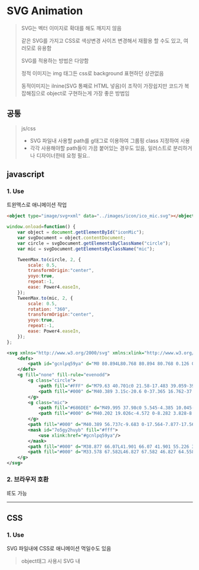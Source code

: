 # SVG Animation

> SVG는 벡터 이미지로 확대를 해도 깨지지 않음
>
> 같은 SVG를 가지고 CSS로 색상변경 사이즈 변경해서 재활용 할 수도 있고, 여러모로 유용함 
>
> SVG를 적용하는 방법은 다양함
>
> 정적 이미지는 img 태그든 css로 background 표현하던 상관없음
>
> 동적이미지는 ilnine(SVG 통째로 HTML 넣음)이 조작이 가장쉽지만 코드가 복잡해짐으로 object로 구현하는게 가장 좋은 방법임



## 공통

> js/css
>
> - SVG 파일내 사용할 path를 g태그로 이용하여 그룹핑 class 지정하여 사용
> - 각각 사용해야할 path들이 가끔 붙어있는 경우도 있음, 일러스트로 분리하거나 디자이너한테 요청 필요..



## javascript

### 1. Use

트윈맥스로 애니메이션 작업 

```html
<object type="image/svg+xml" data="../images/icon/ico_mic.svg"></object>
```

```javascript
window.onload=function() {
	var object = document.getElementById("iconMic");
	var svgDocument = object.contentDocument;
	var circle = svgDocument.getElementsByClassName("circle");
	var mic = svgDocument.getElementsByClassName("mic");

	TweenMax.to(circle, 2, {
		scale: 0.5,
		transformOrigin:"center",
		yoyo:true,
		repeat:-1,
		ease: Power4.easeIn,
	});
	TweenMax.to(mic, 2, {
		scale: 0.5,
		rotation: "360",
		transformOrigin:"center",
		yoyo:true,
		repeat:-1,
		ease: Power4.easeIn,
	});
};
```

```svg
<svg xmlns="http://www.w3.org/2000/svg" xmlns:xlink="http://www.w3.org/1999/xlink" width="81" height="81" viewBox="0 0 81 81">
    <defs>
        <path id="gcnlpq59ya" d="M0 80.894L80.768 80.894 80.768 0.126 0 0.126z"/>
    </defs>
    <g fill="none" fill-rule="evenodd">
        <g class="circle">
            <path fill="#FFF" d="M79.63 40.701c0 21.58-17.483 39.059-39.056 39.059C19.004 79.76 1.51 62.28 1.51 40.7 1.51 19.127 19.003 1.64 40.574 1.64 62.147 1.64 79.63 19.127 79.63 40.7"/>
            <path fill="#000" d="M40.389 3.15c-20.6 0-37.365 16.762-37.365 37.362 0 20.602 16.765 37.358 37.365 37.358 20.596 0 37.358-16.756 37.358-37.358 0-20.6-16.762-37.362-37.358-37.362m0 77.744C18.119 80.894 0 62.78 0 40.512 0 18.242 18.12.126 40.389.126c22.265 0 40.382 18.117 40.382 40.386 0 22.268-18.117 40.382-40.382 40.382"/>
        </g>
        <g class="mic">
            <path fill="#686DEE" d="M49.995 37.98c0 5.545-4.385 10.045-9.792 10.045-5.41 0-9.798-4.5-9.798-10.046V27.555c0-5.558 4.388-10.042 9.798-10.042 5.407 0 9.792 4.484 9.792 10.042V37.98z"/>
            <path fill="#000" d="M40.202 19.026c-4.572 0-8.282 3.828-8.282 8.528V37.98c0 4.703 3.71 8.534 8.282 8.534 4.57 0 8.28-3.831 8.28-8.534V27.554c0-4.7-3.71-8.528-8.28-8.528m0 30.512c-6.235 0-11.306-5.186-11.306-11.558V27.554c0-6.369 5.07-11.552 11.306-11.552 6.236 0 11.304 5.183 11.304 11.552V37.98c0 6.372-5.068 11.558-11.304 11.558"/>
        </g>
        <path fill="#000" d="M40.389 56.737c-9.683 0-17.564-7.877-17.564-17.56h3.024c0 8.017 6.52 14.536 14.54 14.536 8.013 0 14.536-6.52 14.536-14.536h3.024c0 9.683-7.878 17.56-17.56 17.56"/>
        <mask id="7o5gy2huyb" fill="#fff">
            <use xlink:href="#gcnlpq59ya"/>
        </mask>
        <path fill="#000" d="M38.877 66.07L41.901 66.07 41.901 55.226 38.877 55.226z" mask="url(#7o5gy2huyb)"/>
        <path fill="#000" d="M33.578 67.582L46.827 67.582 46.827 64.558 33.578 64.558z" mask="url(#7o5gy2huyb)"/>
    </g>
</svg>

```



### 2. 브라우저 호환

IE도 가능



------



##  CSS

### 1. Use

SVG 파일내에 CSS로 애니메이션 먹일수도 있음 

> object태그 사용시 SVG 내 <style type="text/css"> 추가해서 먹이면 되고,
>
> img태그로 넣어도 됨
>
> 인라인으로 사용시엔 공통 CSS에서 먹이면됨
>
> - SVG내에 외부 스타일시트를 불러오게 할 수 있으나 파일별로 재호출이 되서 성능 이슈 생길 수가있음
> - transform-origion 문제가 있음(svg로 감싸고 위치 변경후 안에 path값의 위치들 변경해주면 됨)

```html
<object type="image/svg+xml" data="../images/icon/ico_mic.svg"></object>
<img src="../images/icon/ico_mic.svg">
```

```svg
<svg xmlns="http://www.w3.org/2000/svg" xmlns:xlink="http://www.w3.org/1999/xlink" width="81" height="81" viewBox="0 0 81 81">
    <style type="text/css">
        .mic{ animation:rotate 1s infinite; transform-origin:50% 50%}
        .circle{animation:fadeIn 1s infinite;}
        @keyframes fadeIn{
        from{ opacity:0; }
        to{ opacity:1; }
        }
        @keyframes rotate{
        from{ transform:rotate(360deg); }
        to{ transform:rotate(0); }
        }
    </style>
    <defs>
        <path id="gcnlpq59ya" d="M0 80.894L80.768 80.894 80.768 0.126 0 0.126z"/>
    </defs>
    <g fill="none" fill-rule="evenodd">
        <g class="circle">
            <path fill="#FFF" d="M79.63 40.701c0 21.58-17.483 39.059-39.056 39.059C19.004 79.76 1.51 62.28 1.51 40.7 1.51 19.127 19.003 1.64 40.574 1.64 62.147 1.64 79.63 19.127 79.63 40.7"/>
            <path fill="#000" d="M40.389 3.15c-20.6 0-37.365 16.762-37.365 37.362 0 20.602 16.765 37.358 37.365 37.358 20.596 0 37.358-16.756 37.358-37.358 0-20.6-16.762-37.362-37.358-37.362m0 77.744C18.119 80.894 0 62.78 0 40.512 0 18.242 18.12.126 40.389.126c22.265 0 40.382 18.117 40.382 40.386 0 22.268-18.117 40.382-40.382 40.382"/>
        </g>
        <g class="mic">
            <path fill="#686DEE" d="M49.995 37.98c0 5.545-4.385 10.045-9.792 10.045-5.41 0-9.798-4.5-9.798-10.046V27.555c0-5.558 4.388-10.042 9.798-10.042 5.407 0 9.792 4.484 9.792 10.042V37.98z"/>
            <path fill="#000" d="M40.202 19.026c-4.572 0-8.282 3.828-8.282 8.528V37.98c0 4.703 3.71 8.534 8.282 8.534 4.57 0 8.28-3.831 8.28-8.534V27.554c0-4.7-3.71-8.528-8.28-8.528m0 30.512c-6.235 0-11.306-5.186-11.306-11.558V27.554c0-6.369 5.07-11.552 11.306-11.552 6.236 0 11.304 5.183 11.304 11.552V37.98c0 6.372-5.068 11.558-11.304 11.558"/>
        </g>
        <path fill="#000" d="M40.389 56.737c-9.683 0-17.564-7.877-17.564-17.56h3.024c0 8.017 6.52 14.536 14.54 14.536 8.013 0 14.536-6.52 14.536-14.536h3.024c0 9.683-7.878 17.56-17.56 17.56"/>
        <mask id="7o5gy2huyb" fill="#fff">
            <use xlink:href="#gcnlpq59ya"/>
        </mask>
        <path fill="#000" d="M38.877 66.07L41.901 66.07 41.901 55.226 38.877 55.226z" mask="url(#7o5gy2huyb)"/>
        <path fill="#000" d="M33.578 67.582L46.827 67.582 46.827 64.558 33.578 64.558z" mask="url(#7o5gy2huyb)"/>
    </g>
</svg>
```



### 2. 브라우저 호환

IE는 SVG의 CSS 변화(transform)를 지원하지 않음!





------





## Adobe Animate

### 1. Install

1. Adobe Animate 설치
2. Animated SVG Exporter 설치(움직이는 SVG 출력 확장프로그램)
   https://exchange.adobe.com/creativecloud.details.7232.animated-svg-exporter.html



### 2. Use

**adobe animate 학습이 필요로함.**

좀 더 세밀한 애니메이션 작업이 가능



### 3. Export

SVG, GIF, PNG, canvas로 파일 출력 가능

- svg 파일로 내보내기 [윈도우 > 확장 > SVG animation > export]

  ```html
  <object type="image/svg+xml" data="icon_motion.svg"></object>
  ```

- animated gif 내보내기 [파일 > 내보내기 > 애니메이션 GIF 내보내기]

- png 시퀀스들을 파일로 내보내서 변환 프로그램[https://ezgif.com/apng-maker] 사용 움직이는 파일로 작업 

- canvas 출력도 가능



### 4. SVG 애니메이션 브라우저 호환

IE 안됨 폴리필 사용해서 가능하도록 함

> 폴리 필은 브라우저에서 누락 된 기능을 지원하여 브라우저가 이해할 수있는 원래 인코딩을 번역하는 특수한 자바 스크립트 코드 
>
> **"smil-in-javascript사용"** object로 작업시엔 SVG안에 script 호출해야함 svg별로 재호출이 되어 성능에 문제 생길듯
>
> inline으로 넣으면 문제 해결되나, 코드가 더러워짐

```svg
<svg id="무제-1" image-rendering="optimizeSpeed" baseProfile="basic" version="1.1" x="0px" y="0px" width="100" height="100" xmlns="http://www.w3.org/2000/svg" xmlns:xlink="http://www.w3.org/1999/xlink" xml:space="preserve">
    
   	<!--smil-polyfill-->
    <script xlink:href="http://www.tbyrne.org/staging/smil-polyfill/web-animations.js"/>
	<script xlink:href="http://www.tbyrne.org/staging/smil-polyfill/smil-in-javascript.js"/>
	<!--//smil-polyfill-->
	
    <g id=".__EC.__9E.__A5.__EB.__A9.__B4-1" overflow="visible"><g id="ico_mic_motion.svg" transform="translate(11.4 16.45)"><animateTransform attributeName="transform" additive="replace" type="translate" repeatCount="indefinite" dur="0.333s" keyTimes="0;.4;.901;1" values="11.4,16.45;48.75,40.45;11.4,16.45;11.4,16.45"/><path fill="#FFF" stroke="none" d="M43.3 43.3Q50.55 36.05 50.55 25.75 50.55 15.5 43.3 8.2 36.05 .95 25.75 .95 15.5 .95 8.2 8.2 .95 15.5 .95 25.75 .95 36.05 8.2 43.3 15.5 50.55 25.75 50.55 36.05 50.55 43.3 43.3Z"/><path fill="#000" stroke="none" d="M51.3 25.7Q51.3 15.1 43.8 7.55 36.3 .05 25.7 .05 15.1 .05 7.55 7.55 .05 15.1 .05 25.7 .05 36.3 7.55 43.8 15.1 51.3 25.7 51.3 36.3 51.3 43.8 43.8 51.3 36.3 51.3 25.7M49.4 25.7Q49.4 35.5 42.45 42.45 35.5 49.4 25.7 49.4 15.9 49.4 8.9 42.45 1.95 35.5 1.95 25.7 1.95 15.9 8.9 8.9 15.9 1.95 25.7 1.95 35.5 1.95 42.45 8.9 49.4 15.9 49.4 25.7Z"/><path fill="#686DEE" stroke="none" d="M31.8 24L31.8 17.4Q31.8 14.75 29.95 12.85 28.15 11 25.55 11 22.95 11 21.15 12.85 19.35 14.75 19.35 17.4L19.35 24Q19.35 26.65 21.15 28.55 22.95 30.4 25.55 30.4 28.15 30.4 29.95 28.55 31.8 26.65 31.8 24Z"/><path fill="#000" stroke="none" d="M25.55 10.05Q22.6 10.05 20.5 12.2 18.4 14.35 18.4 17.4L18.4 24Q18.4 27.05 20.5 29.2 22.6 31.35 25.55 31.35 28.5 31.35 30.65 29.2 32.75 27.05 32.75 24L32.75 17.4Q32.75 14.35 30.65 12.2 28.5 10.05 25.55 10.05M20.3 24L20.3 17.4Q20.3 15.15 21.85 13.6 23.35 12 25.55 12 27.75 12 29.25 13.6 30.8 15.15 30.8 17.4L30.8 24Q30.8 26.25 29.25 27.85 27.7 29.45 25.55 29.45 23.4 29.45 21.85 27.85 20.3 26.25 20.3 24Z"/><path fill="#000" stroke="none" d="M14.5 24.85Q14.5 29.45 17.8 32.75 21.1 36 25.7 36 30.3 36 33.55 32.75 36.85 29.45 36.85 24.85L34.9 24.85Q34.9 28.65 32.2 31.35 29.5 34.05 25.7 34.05 21.9 34.05 19.15 31.35 16.45 28.65 16.45 24.85L14.5 24.85Z"/><path fill="#000" stroke="none" d="M24.7 41.9L26.65 41.9 26.65 35 24.7 35 24.7 41.9Z"/><path fill="#000" stroke="none" d="M21.35 42.85L29.75 42.85 29.75 40.95 21.35 40.95 21.35 42.85Z"/></g></g></svg>
```



## [정리]

PC작업시엔  IE 대응을 위해 javascript 트윈맥스로 구현



